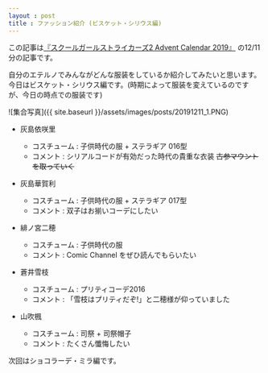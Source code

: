 ```yaml
---
layout : post
title : ファッション紹介 (ビスケット・シリウス編)
---
```


この記事は[『スクールガールストライカーズ2 Advent Calendar 2019』](https://adventar.org/calendars/4503) の12/11分の記事です。

自分のエテルノでみんながどんな服装をしているか紹介してみたいと思います。
今日はビスケット・シリウス編です。(時期によって服装を変えているのですが、今日の時点での服装です)


![集合写真]({{ site.baseurl }}/assets/images/posts/20191211_1.PNG)


- 灰島依咲里
  - コスチューム : 子供時代の服 + ステラギア 016型
  - コメント : シリアルコードが有効だった時代の貴重な衣装 ~~古参マウントを取っていく~~

- 灰島華賀利
    - コスチューム : 子供時代の服 + ステラギア 017型
    - コメント : 双子はお揃いコーデにしたい
  
- 緋ノ宮二穂
    - コスチューム : 子供時代の服
    - コメント : Comic Channel をぜひ読んでもらいたい
  
- 蒼井雪枝
  - コスチューム : プリティコーデ2016
  - コメント : 「雪枝はプリティだぞ!」と二穂様が仰っていました
  
- 山吹楓
  - コスチューム : 司祭 + 司祭帽子
  - コメント : たくさん懺悔したい
  

次回はショコラーデ・ミラ編です。
